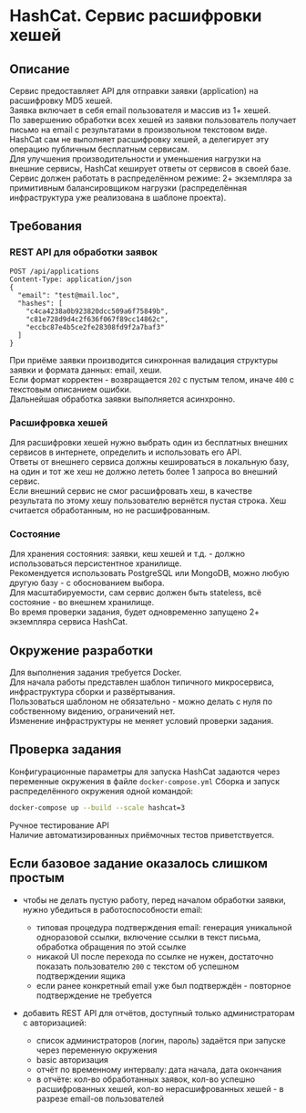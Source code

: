 # HashCat. Сервис расшифровки хешей

## Описание

Сервис предоставляет API для отправки заявки (application) на расшифровку MD5 хешей.  
Заявка включает в себя email пользователя и массив из 1+ хешей.  
По завершению обработки всех хешей из заявки пользователь получает письмо на email с результатами в произвольном
текстовом виде.  
HashCat сам не выполняет расшифровку хешей, а делегирует эту операцию публичным бесплатным сервисам.  
Для улучшения производительности и уменьшения нагрузки на внешние сервисы, HashCat кеширует ответы от сервисов в своей
базе.  
Сервис должен работать в распределённом режиме: 2+ экземпляра за примитивным балансировщиком нагрузки (распределённая
инфраструктура уже реализована в шаблоне проекта).

## Требования

### REST API для обработки заявок

```http request
POST /api/applications
Content-Type: application/json
{
  "email": "test@mail.loc",
  "hashes": [
    "c4ca4238a0b923820dcc509a6f75849b",
    "c81e728d9d4c2f636f067f89cc14862c",
    "eccbc87e4b5ce2fe28308fd9f2a7baf3"
  ]
}
```

При приёме заявки производится синхронная валидация структуры заявки и формата данных: email, хеши.  
Если формат корректен - возвращается `202` с пустым телом, иначе `400` с текстовым описанием ошибки.  
Дальнейшая обработка заявки выполняется асинхронно.

### Расшифровка хешей

Для расшифровки хешей нужно выбрать один из бесплатных внешних сервисов в интернете, определить и использовать его
API.  
Ответы от внешнего сервиса должны кешироваться в локальную базу, на один и тот же хеш не должно лететь более 1 запроса
во внешний сервис.  
Если внешний сервис не смог расшифровать хеш, в качестве результата по этому хешу пользователю вернётся пустая строка.
Хеш считается обработанным, но не расшифрованным.

### Состояние

Для хранения состояния: заявки, кеш хешей и т.д. - должно использоваться персистентное хранилище.  
Рекомендуется использовать PostgreSQL или MongoDB, можно любую другую базу - с обоснованием выбора.  
Для масштабируемости, сам сервис должен быть stateless, всё состояние - во внешнем хранилище.  
Во время проверки задания, будет одновременно запущено 2+ экземпляра сервиса HashCat.

## Окружение разработки

Для выполнения задания требуется Docker.  
Для начала работы представлен шаблон типичного микросервиса, инфраструктура сборки и развёртывания.  
Пользоваться шаблоном не обязательно - можно делать с нуля по собственному видению, ограничений нет.  
Изменение инфраструктуры не меняет условий проверки задания.

## Проверка задания

Конфигурационные параметры для запуска HashCat задаются через переменные окружения в файле `docker-compose.yml`
Сборка и запуск распределённого окружения одной командой:

```bash
docker-compose up --build --scale hashcat=3
```

Ручное тестирование API  
Наличие автоматизированных приёмочных тестов приветствуется.

## Если базовое задание оказалось слишком простым

- чтобы не делать пустую работу, перед началом обработки заявки, нужно убедиться в работоспособности email:
    - типовая процедура подтверждения email: генерация уникальной одноразовой ссылки, включение ссылки в текст письма,
      обработка обращения по этой ссылке
    - никакой UI после перехода по ссылке не нужен, достаточно показать пользователю `200` с текстом об успешном
      подтверждении ящика
    - если ранее конкретный email уже был подтверждён - повторное подтверждение не требуется

- добавить REST API для отчётов, доступный только администраторам с авторизацией:
    - список администраторов (логин, пароль) задаётся при запуске через переменную окружения
    - basic авторизация
    - отчёт по временному интервалу: дата начала, дата окончания
    - в отчёте: кол-во обработанных заявок, кол-во успешно расшифрованных хешей, кол-во нерасшифрованных хешей - в
      разрезе email-ов пользователей
